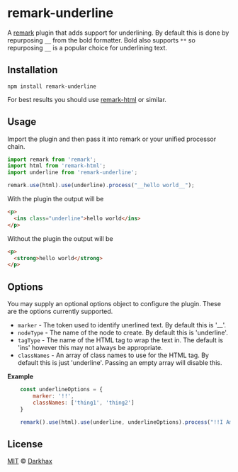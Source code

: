 # remark-underline

A [remark](https://github.com/remarkjs/remark) plugin that adds support for underlining. By default this is done by repurposing `__` from the bold formatter. Bold also supports `**` so repurposing `__` is a popular choice for underlining text.

## Installation

```
npm install remark-underline
```

For best results you should use [remark-html](https://www.npmjs.com/package/remark-html) or similar.

## Usage

Import the plugin and then pass it into remark or your unified processor chain.

```js
import remark from 'remark';
import html from 'remark-html';
import underline from 'remark-underline';

remark.use(html).use(underline).process("__hello world__");
```

With the plugin the output will be 
```html
<p>
  <ins class="underline">hello world</ins>
</p>
```

Without the plugin the output will be 
```html
<p>
  <strong>hello world</strong>
</p>
```

## Options
You may supply an optional options object to configure the plugin. These are the options currently supported.

- `marker` - The token used to identify unerlined text. By default this is '__'.
- `nodeType` - The name of the node to create. By default this is 'underline'.
- `tagType` - The name of the HTML tag to wrap the text in. The default is 'ins' however this may not always be appropriate.
- `classNames` - An array of class names to use for the HTML tag. By default this is just 'underline'. Passing an empty array will disable this.

**Example**
```js
    const underlineOptions = {
        marker: '!!',
        classNames: ['thing1', 'thing2']
    }

    remark().use(html).use(underline, underlineOptions).process("!!I Am Underline!!");
```

## License

[MIT](https://github.com/Darkhax/remark-underline/blob/master/LICENSE) © [Darkhax](https://github.com/Darkhax)
